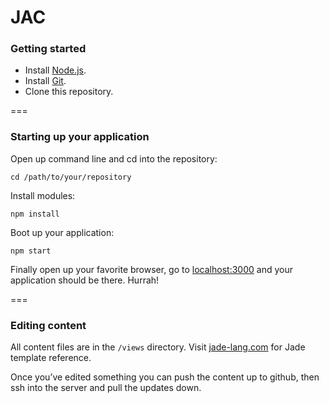 # JAC

### Getting started

- Install [Node.js](http://nodejs.org/).
- Install [Git](http://git-scm.com/).
- Clone this repository.

===

### Starting up your application

Open up command line and cd into the repository: 

    cd /path/to/your/repository

Install modules:

    npm install

Boot up your application:

    npm start

Finally open up your favorite browser, go to [localhost:3000](//localhost:3000) and your application should be there. Hurrah!

===

### Editing content

All content files are in the `/views` directory. Visit [jade-lang.com](http://jade-lang.com/) for Jade template reference.

Once you’ve edited something you can push the content up to github, then ssh into the server and pull the updates down.